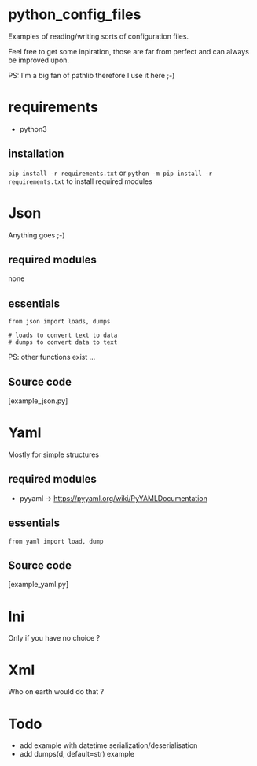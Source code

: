# python_config_files

Examples of reading/writing sorts of configuration files.

Feel free to get some inpiration, those are far from perfect and can always be improved upon.

PS: I'm a big fan of pathlib therefore I use it here ;-)

# requirements

- python3

## installation

`pip install -r requirements.txt` or `python -m pip install -r requirements.txt` to install required modules

# Json
Anything goes ;-)
## required modules
none
## essentials

```
from json import loads, dumps

# loads to convert text to data
# dumps to convert data to text
```

PS: other functions exist ...

## Source code

[example_json.py]

# Yaml
Mostly for simple structures
## required modules
- pyyaml -> https://pyyaml.org/wiki/PyYAMLDocumentation

## essentials

```
from yaml import load, dump
```

## Source code

[example_yaml.py]

# Ini
Only if you have no choice ?

# Xml 
Who on earth would do that ?

# Todo

- add example with datetime serialization/deserialisation
- add dumps(d, default=str) example
